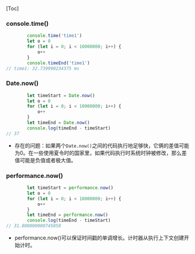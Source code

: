 [Toc]

### console.time()

```javascript
        console.time('time1')
        let o = 0
        for (let i = 0; i < 10000000; i++) {
            o++
        }
        console.timeEnd('time1')
// time1: 32.739990234375 ms
```



### Date.now()

```javascript
        let timeStart = Date.now()
        let o = 0
        for (let i = 0; i < 10000000; i++) {
            o++
        }
        let timeEnd = Date.now()
        console.log(timeEnd - timeStart)
// 37
```

- 存在的问题：如果两个`Date.now()`之间的代码执行地足够快，它俩的差值可能为0。在一些使用夏令时的国家里，如果代码执行时系统时钟被修改，那么差值可能是负值或者极大值。



### performance.now()

```javascript
        let timeStart = performance.now()
        let o = 0
        for (let i = 0; i < 10000000; i++) {
            o++
        }
        let timeEnd = performance.now()
        console.log(timeEnd - timeStart)
// 31.800000000745058
```

- performance.now()可以保证时间戳的单调增长。计时器从执行上下文创建开始计时。
